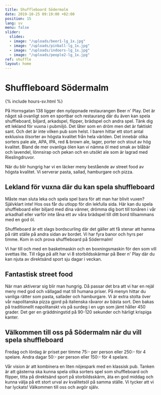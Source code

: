 ```yaml
---
title: Shuffleboard Södermalm
date: 2019-10-25 09:19:00 +02:00
position: 15
lang: sv
menu: false
slider:
  slides:
  - image: "/uploads/beer1-lg_1x.jpg"
  - image: "/uploads/pinball-lg_1x.jpg"
  - image: "/uploads/indoors-lg_1x.jpg"
  - image: "/uploads/people2-lg_1x.jpg"
ref: shuffle
layout: home
---
```


# Shuffleboard Södermalm

{% include hours-sv.html %}

På Hornsgatan 138 ligger den nyöppnade restaurangen Beer n' Play. Det är något så ovanligt som en sportbar och restaurang där du även kan spela shuffleboard, biljard, arkadspel, flipper, brädspel och andra spel. Tänk dig ett lekland för vuxna i pubmiljö. Det låter som en dröm men det är faktiskt sant. Och det är inte vilken pub som helst. I baren hittar ett stort antal exklusiva ölsorter av högsta kvalitet från hela världen. Det innebär olika sorters pale ale, APA, IPA, red & brown ale, lager, porter och stout av hög kvalitet. Bland de mer ovanliga ölen kan vi nämna öl med smak av blåbär och lavendel, lönnsirap och pekan och en utsökt ale som är lagrad med Rieslingdruvor.

När du blir hungrig har vi en läcker meny bestående av street food av högsta kvalitet. Vi serverar pasta, sallad, hamburgare och pizza.

## Lekland för vuxna där du kan spela shuffleboard

Måste man sluta leka och spela spel bara för att man har blivit vuxen? Självklart inte! Hos oss får du utlopp för din lekfulla sida. Här kan du spela shuffleboard eller biljard med dina vänner, drömma dig bort till tonåren i vår arkadhall eller varför inte låna ett av våra brädspel till ditt bord tillsammans med en god öl.

Shuffleboard är ett slags bordscurling där det gäller att få stenar att hamna på rätt ställe på andra sidan av bordet. Vi har fyra banor och hyrs per timme. Kom in och prova shuffleboard på Södermalm!

Vi har till och med en basketmaskin och en boxningsmaskin för den som vill svettas lite. Till råga på allt har vi 8 storbildsskärmar på Beer n' Play där du kan njuta av direktsänd sport sju dagar i veckan.

## Fantastisk street food

När man aktiverar sig blir man hungrig. Då passar det bra att vi har en rejäl meny med god och vällagad mat till humana priser. På menyn hittar du vanliga rätter som pasta, sallader och hamburgare. Vi är extra stolta över vår napolitanska pizza gjord på italienska råvaror av bästa sort. Den bakas på traditionellt napolitanskt vis på surdeg i en ugn som jämt håller 450 grader. Det ger en gräddningstid på 90-120 sekunder och härligt krispiga kanter.

## Välkommen till oss på Södermalm när du vill spela shuffleboard

Fredag och lördag är priset per timme 75:- per person eller 250:- för 4 spelare. Andra dagar 50:- per person eller 150:- för 4 spelare.

Vår vision är att kombinera en liten nöjespark med en klassisk pub. Tanken är att gästerna ska kunna spela olika sorters spel som shuffleboard och flipper, titta på direktsänd sport på storbildsskärm, äta en god middag och kunna välja på ett stort urval av kvalitetsöl på samma ställe. Vi tycker att vi har lyckats! Välkommen till oss och avgör själv.
